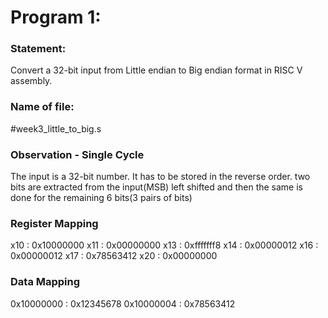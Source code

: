 # Program 1: 
### Statement:
Convert a 32-bit input from Little endian to Big endian format in RISC V assembly.

### Name of file:
#week3_little_to_big.s

### Observation - Single Cycle
The input is a 32-bit number. It has to be stored in the reverse order. two bits are extracted from the input(MSB) left shifted and then the same is done for the
remaining 6 bits(3 pairs of bits)
 
### Register Mapping
x10 : 0x10000000
x11 : 0x00000000
x13 : 0xfffffff8
x14 : 0x00000012
x16 : 0x00000012
x17 : 0x78563412
x20 : 0x00000000

### Data Mapping
0x10000000 : 0x12345678
0x10000004 : 0x78563412

